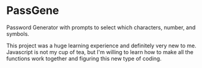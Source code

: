 # PassGene

Password Generator with prompts to select which characters, number, and symbols.

This project was a huge learning experience and definitely very new to me. Javascript is not my cup of tea, but I'm willing to learn how to make all the functions work together and figuring this new type of coding.

